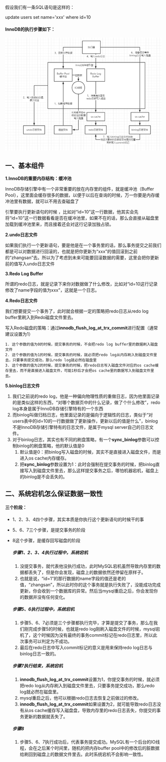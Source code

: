 假设我们有一条SQL语句是这样的：

update users set name='xxx' where id=10

#### InnoDB的执行步骤如下：

![InnoDB存储引擎的架构设计](2-InnoDB存储引擎的架构设计.assets/InnoDB存储引擎的架构设计.png)

## 一、基本组件

**1.InnoDB的重要内存结构：缓冲池**

InnoDB存储引擎中有一个非常重要的放在内存里的组件，就是缓冲池（Buffer Pool），这里面会缓存很多的数据，以便于以后在查询的时候，万一你要是内存缓冲池里有数据，就可以不用去查磁盘了

引擎要执行更新语句的时候 ，比如对“id=10”这一行数据，他其实会先将“id=10”这一行数据看看是否在缓冲池里，如果不在的话，那么会直接从磁盘里加载到缓冲池里来，而且接着还会对这行记录加独占锁。

**2.undo日志文件**

如果我们执行一个更新语句，要是他是在一个事务里的话，那么事务提交之前我们都是可以对数据进行回滚的，也就是把你更新为“xxx”的值回滚到之前的“zhangsan”去。所以为了考虑到未来可能要回滚数据的需要，这里会把你更新前的值写入undo日志文件

**3.Redo Log Buffer**

所谓的redo日志，就是记录下来你对数据做了什么修改，比如对“id=10这行记录修改了name字段的值为xxx”，这就是一个日志。

**4.Redo日志文件**

我们想要提交一个事务了，此时就会根据一定的策略把redo日志从redo log buffer里刷入到Redo磁盘文件里去。

写入Redo磁盘的策略：通过**innodb_flush_log_at_trx_commit**进行配置（通常建议设置为1）

	1. 这个参数的值为0的时候，提交事务的时候，不会把redo log buffer里的数据刷入磁盘文件
	2. 这个参数的值为1的时候，提交事务的时候，就必须把redo log从内存刷入到磁盘文件里去，只要事务提交成功，那么redo log就必然在磁盘里
	3. 这个参数的值为2的时候，提交事务的时候，把redo日志写入磁盘文件对应的os cache缓存里去，而不是直接进入磁盘文件，可能1秒后才会把os cache里的数据写入到磁盘文件里去。

**5.binlog日志文件**

1. 我们之前说的redo log，他是一种偏向物理性质的重做日志，因为他里面记录的是类似这样的东西，“对哪个数据页中的什么记录，做了个什么修改”，redo log本身是属于InnoDB存储引擎特有的一个东西
2. 而binlog叫做归档日志，他里面记录的是偏向于逻辑性的日志，类似于“对users表中的id=10的一行数据做了更新操作，更新以后的值是什么”，binlog不是InnoDB存储引擎特有的日志文件，是属于mysql server自己的日志文件。
3. 对于binlog日志，其实也有不同的刷盘策略，有一个**sync_binlog**参数可以控制binlog的刷盘策略，他的默认值是0
   1. 默认值是0：把binlog写入磁盘的时候，其实不是直接进入磁盘文件，而是进入os cache内存缓存。
   2. 把**sync_binlog**参数设置为1：此时会强制在提交事务的时候，把binlog直接写入到磁盘文件里去，那么这样提交事务之后，哪怕机器宕机，磁盘上的binlog是不会丢失的。

## 二、系统宕机怎么保证数据一致性

#### 三个阶段：

- 1、2、3、4四个步骤，其实本质是你执行这个更新语句的时候干的事

- 5、6、7三个步骤，是提交事务的阶段

- 8这个步骤，是缓存回写磁盘的阶段

  ##### 步骤1、2、3、4执行过程中，系统宕机

  	1. 没提交事务，就代表他没执行成功，此时MySQL宕机虽然导致内存里的数据都丢失了，但是你会发现，磁盘上的数据依然还停留在原样子。
  	2. 也就是说，“id=1”的那行数据的name字段的值还是老的值，“zhangsan”，所以此时你的这个事务就是执行失败了，没能成功完成更新，你会收到一个数据库的异常。然后当mysql重启之后，你会发现你的数据并没有任何变化。

  ##### 步骤5、6执行过程中，系统宕机

  1. 步骤5、6、7必须是三个步骤都执行完毕，才算是提交了事务，那么在我们刚完成步骤5的时候，也就是redo log刚刷入磁盘文件的时候，mysql宕机了，这个时候因为没有最终的事务commit标记在redo日志里，所以此次事务可以判定为不成功。
  2. 最后在redo日志中写入commit标记的意义是用来保持redo log日志与binlog日志一致的。

  ##### 步骤7执行结束，系统宕机

  1. **innodb_flush_log_at_trx_commit**设置为1，你提交事务的时候，就必须把redo log从内存刷入到磁盘文件里去，只要事务提交成功，那么redo log就必然在磁盘里。
  2. mysql重启之后，他可以根据redo日志去恢复之前做过的修改。
  3. **innodb_flush_log_at_trx_commit**如果设置为2，就可能导致redo日志没有从os cache缓存写入磁盘盘，导致内存里的redo日志丢失，你提交的事务更新的数据就丢失了。

  ##### 步骤8

  1. 步骤5、6、7执行成功后，代表事务提交成功。MySQL有一个后台的IO线程，会在之后某个时间里，随机的把内存buffer pool中的修改后的脏数据给刷回到磁盘上的数据文件里去。此时系统宕机不会影响一致性。

